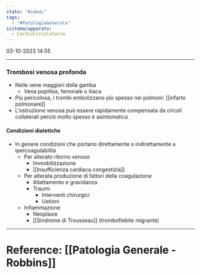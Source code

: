 ```yaml
---
stato: "#ideaL"
tags:
  - "#PatologiaGenerale"
sistema/apparato:
  - CardioCircolatorio
---
```

03-10-2023 14:55

--- 

### Trombosi venosa profonda
- Nelle vene maggiori della gamba
	- Vena poplitea, femorale o iliaca
- Più pericolosa, i trombi embolizzano più spesso nei polmoni: [[infarto polmonare]]
- L'ostruzione venosa può essere rapidamente compensata da circoli collaterali perciò molto spesso è asintomatica
#### Condizioni diatetiche
- In genere condizioni che portano direttamente o indirettamente a ipercoagulabilità
	- Per alterato ritorno venoso
		- Immobilizzazione
		- [[Insufficienza cardiaca congestizia]]
	- Per alterata produzione di fattori della coagulazione 
		- Allattamento e gravidanza
		- Traumi
			- Interventi chirurgici
			- Ustioni
	- Infiammazione
		- Neoplasie
		- [[Sindrome di Trousseau]] (tromboflebite migrante)













--- 
# Reference: [[Patologia Generale - Robbins]]

